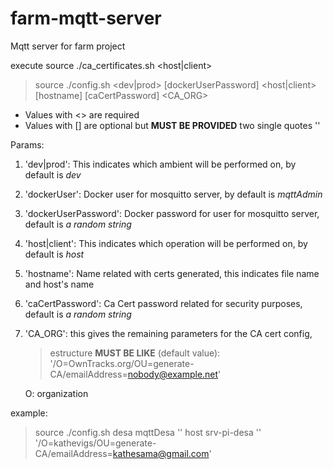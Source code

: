 # farm-mqtt-server
Mqtt server for farm project

execute 
source ./ca_certificates.sh <host|client> 
> source ./config.sh <dev|prod> <dockerUser> [dockerUserPassword] <host|client> [hostname] [caCertPassword] <CA_ORG> 

* Values with <> are required<br>
* Values with [] are optional but **MUST BE PROVIDED** two single quotes ''

Params:
1. 'dev|prod': This indicates which ambient will be performed on, by default is *dev*
2. 'dockerUser': Docker user for mosquitto server, by default is *mqttAdmin*
3. 'dockerUserPassword': Docker password for user for mosquitto server, default is *a random string* 
4. 'host|client': This indicates which operation will be performed on, by default is *host*
5. 'hostname': Name related with certs generated, this indicates file name and host's name
6. 'caCertPassword': Ca Cert password related for security purposes, default is *a random string* 
7. 'CA_ORG': this gives the remaining parameters for the CA cert config, <br>
    > estructure **MUST BE LIKE** (default value): '/O=OwnTracks.org/OU=generate-CA/emailAddress=nobody@example.net'

    O: organization


example:
>source ./config.sh desa mqttDesa '' host srv-pi-desa '' '/O=kathevigs/OU=generate-CA/emailAddress=kathesama@gmail.com'
